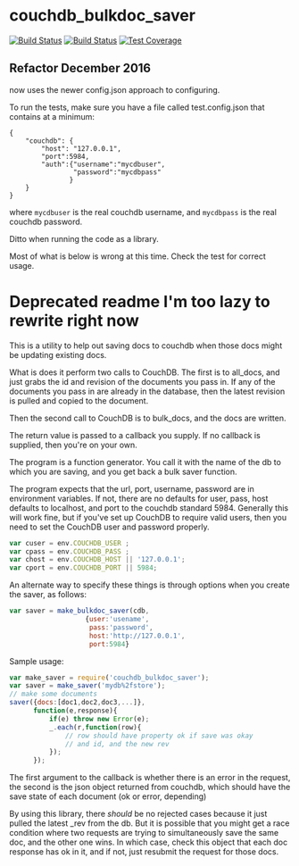 # couchdb_bulkdoc_saver


[![Build Status](https://travis-ci.org/jmarca/couchdb_bulkdoc_saver.svg?branch=master)](https://travis-ci.org/jmarca/couchdb_bulkdoc_saver)
[![Build Status](https://travis-ci.org/jmarca/couchdb_bulkdoc_saver.svg?branch=master)](https://travis-ci.org/jmarca/couchdb_bulkdoc_saver)
[![Test Coverage](https://codeclimate.com/github/jmarca/couchdb_bulkdoc_saver/badges/coverage.svg)](https://codeclimate.com/github/jmarca/couchdb_bulkdoc_saver/coverage)


## Refactor December 2016

now uses the newer config.json approach to configuring.

To run the tests, make sure you have a file called test.config.json
that contains at a minimum:

```
{
    "couchdb": {
        "host": "127.0.0.1",
        "port":5984,
        "auth":{"username":"mycdbuser",
                "password":"mycdbpass"
               }
    }
}
```

where `mycdbuser` is the real couchdb username, and `mycdbpass` is the
real couchdb password.


Ditto when running the code as a library.



Most of what is below is wrong at this time.  Check the test for
correct usage.

# Deprecated readme I'm too lazy to rewrite right now


This is a utility to help out saving docs to couchdb when those docs
might be updating existing docs.

What is does it perform two calls to CouchDB.  The first is to
all_docs, and just grabs the id and revision of the documents you pass
in.  If any of the documents you pass in are already in the database,
then the latest revision is pulled and copied to the document.

Then the second call to CouchDB is to bulk_docs, and the docs are
written.

The return value is passed to a callback you supply.  If no callback
is supplied, then you're on your own.

The program is a function generator.  You call it with the name of the
db to which you are saving, and you get back a bulk saver function.

The program expects that the url, port, username, password are in
environment variables.  If not, there are no defaults for user, pass,
host defaults to localhost, and port to the couchdb standard 5984.
Generally this will work fine, but if you've set up CouchDB to require
valid users, then you need to set the CouchDB user and password
properly.

```javascript
var cuser = env.COUCHDB_USER ;
var cpass = env.COUCHDB_PASS ;
var chost = env.COUCHDB_HOST || '127.0.0.1';
var cport = env.COUCHDB_PORT || 5984;
```

An alternate way to specify these things is through options when you
create the saver, as follows:

```javascript
var saver = make_bulkdoc_saver(cdb,
                   {user:'usename',
                    pass:'password',
                    host:'http://127.0.0.1',
                    port:5984}
```


Sample usage:

```javascript
var make_saver = require('couchdb_bulkdoc_saver');
var saver = make_saver('mydb%2fstore');
// make some documents
saver({docs:[doc1,doc2,doc3,...]},
      function(e,response){
          if(e) throw new Error(e);
          _.each(r,function(row){
              // row should have property ok if save was okay
              // and id, and the new rev
          });
      });
```

The first argument to the callback is whether there is an error in
the request, the second is the json object returned from couchdb,
which should have the save state of each document (ok or error,
depending)

By using this library, there *should* be no rejected cases because it
just pulled the latest _rev from the db. But it is possible that you
might get a race condition where two requests are trying to
simultaneously save the same doc, and the other one wins.  In which
case, check this object that each doc response has ok in it, and if
not, just resubmit the request for those docs.
